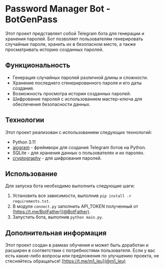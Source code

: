 # Password Manager Bot - BotGenPass

Этот проект представляет собой Telegram бота для генерации и хранения паролей. Бот позволяет пользователям генерировать случайные пароли, хранить их в безопасном месте, а также просматривать историю созданных паролей.

## Функциональность

- Генерация случайных паролей различной длины и сложности.
- Хранение последнего сгенерированного пароля и его даты создания.
- Возможность просмотра истории созданных паролей.
- Шифрование паролей с использованием мастер-ключа для обеспечения безопасности данных.

## Технологии

Этот проект реализован с использованием следующих технологий:

- Python 3.11
- [aiogram](https://github.com/aiogram/aiogram) - фреймворк для создания Telegram ботов на Python.
- SQLite - для хранения данных о пользователях и их паролях.
- [cryptography](https://github.com/pyca/cryptography) - для шифрования паролей.

## Использование

Для запуска бота необходимо выполнить следующие шаги:

1. Установить все зависимости, выполнив `pip install -r requirements.txt`.
2. В модуле `connect.py` заполнить API_TOKEN полученный от [https://t.me/BotFather](@BotFather). 
3. Запустить бота, выполнив `python main.py`.


## Дополнительная информация

Этот проект создан в рамках обучения и может быть доработан и расширен в соответствии с потребностями пользователя. Если у вас есть какие-либо вопросы или предложения по улучшению проекта, не стесняйтесь обращаться! [https://t.me/m1_leu](@m1_leu)
